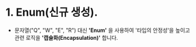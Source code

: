 # 1. Enum(신규 생성).
* 문자열("Q", "W", "E", "R") 대신 **'Enum'** 을 사용하여 '타입의 안정성'을 높이고 관련 로직을 **'캡슐화(Encapsulation)'** 합니다.